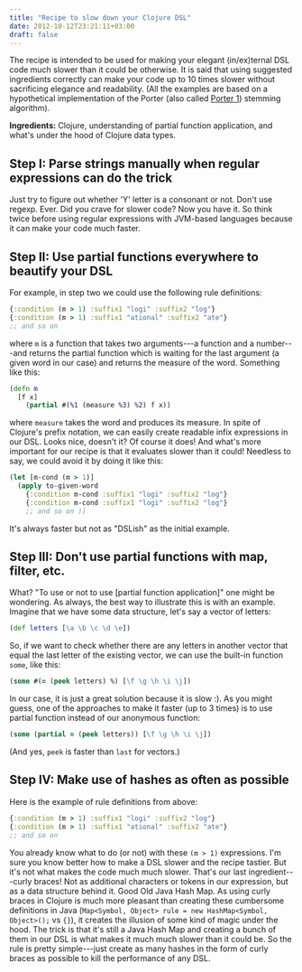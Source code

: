 ```yaml
---
title: "Recipe to slow down your Clojure DSL"
date: 2012-10-12T23:21:11+03:00
draft: false
---
```


The recipe is intended to be used for making your elegant (in/ex)ternal DSL code much slower than it could be otherwise. It is said that using suggested ingredients correctly can make your code up to 10 times slower without sacrificing elegance and readability. (All the examples are based on a hypothetical implementation of the Porter (also called [Porter 1](http://tartarus.org/~martin/PorterStemmer/)) stemming algorithm).

**Ingredients:** Clojure, understanding of partial function application, and what's under the hood of Clojure data types.

## Step I: Parse strings manually when regular expressions can do the trick
Just try to figure out whether 'Y' letter is a consonant or not.
Don't use regexp. Ever. Did you crave for slower code? Now you have it.
So think twice before using regular expressions with JVM-based languages because it can make your code much faster.

## Step II: Use partial functions everywhere to beautify your DSL
For example, in step two we could use the following rule definitions:
```clojure
{:condition (m > 1) :suffix1 "logi" :suffix2 "log"}
{:condition (m > 1) :suffix1 "ational" :suffix2 "ate"}
;; and so on
```
where `m` is a function that takes two arguments---a function and a number---and returns the partial function which is waiting for the last argument (a given word in our case) and returns the measure of the word. Something like this:
```clojure
(defn m
  [f x]
    (partial #(%1 (measure %3) %2) f x))
```
where `measure` takes the word and produces its measure.
In spite of Clojure's prefix notation, we can easily create readable infix expressions in our DSL. Looks nice, doesn't it? Of course it does! And what's more important for our recipe is that it evaluates slower than it could! Needless to say, we could avoid it by doing it like this:
```clojure
(let [m-cond (m > 1)]
  (apply to-given-word
    {:condition m-cond :suffix1 "logi" :suffix2 "log"}
    {:condition m-cond :suffix1 "logi" :suffix2 "log"}
    ;; and so on ))
```
It's always faster but not as "DSLish" as the initial example.

## Step III: Don't use partial functions with map, filter, etc.
What? "To use or not to use [partial function application]" one might be wondering. As always, the best way to illustrate this is with an example. Imagine that we have some data structure, let's say a vector of letters:
```clojure
(def letters [\a \b \c \d \e])
```
So, if we want to check whether there are any letters in another vector that equal the last letter of the existing vector, we can use the built-in function `some`, like this:
```clojure
(some #(= (peek letters) %) [\f \g \h \i \j])
```
In our case, it is just a great solution because it is slow :).
As you might guess, one of the approaches to make it faster (up to 3 times) is to use partial function instead of our anonymous function:
```clojure
(some (partial = (peek letters)) [\f \g \h \i \j])
```
(And yes, `peek` is faster than `last` for vectors.)

## Step IV: Make use of hashes as often as possible
Here is the example of rule definitions from above:
```clojure
{:condition (m > 1) :suffix1 "logi" :suffix2 "log"}
{:condition (m > 1) :suffix1 "ational" :suffix2 "ate"}
;; and so on
```
You already know what to do (or not) with these `(m > 1)` expressions. I'm sure you know better how to make a DSL slower and the recipe tastier. But it's not what makes the code much much slower. That's our last ingredient---curly braces! Not as additional characters or tokens in our expression, but as a data structure behind it. Good Old Java Hash Map. As using curly braces in Clojure is much more pleasant than creating these cumbersome definitions in Java (`Map<Symbol, Object> rule = new HashMap<Symbol, Object>();` vs `{}`), it creates the illusion of some kind of magic under the hood. The trick is that it's still a Java Hash Map and creating a bunch of them in our DSL is what makes it much much slower than it could be. So the rule is pretty simple---just create as many hashes in the form of curly braces as possible to kill the performance of any DSL.
